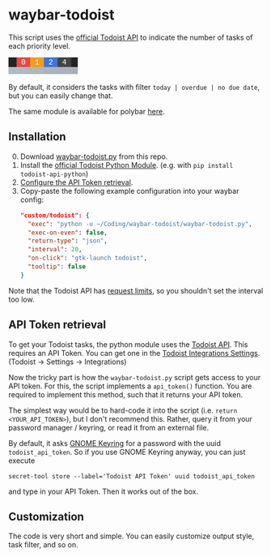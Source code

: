 # waybar-todoist

This script uses the [official Todoist API](https://developer.todoist.com/) to indicate the number of tasks of each priority level.

![screenshot_todoist_module](screenshots/module.png)

By default, it considers the tasks with filter `today | overdue | no due date`, but you can easily change that.

The same module is available for polybar [here](https://github.com/jbirnick/polybar-todoist).

## Installation

0. Download [waybar-todoist.py](https://raw.githubusercontent.com/jbirnick/waybar-todoist/master/waybar-todoist.py) from this repo.
1. Install the [official Todoist Python Module](https://github.com/Doist/todoist-api-python). (e.g. with `pip install todoist-api-python`)
2. [Configure the API Token retrieval](#api-token-retrieval).
3. Copy-paste the following example configuration into your waybar config:
   ```json
   "custom/todoist": {
     "exec": "python -u ~/Coding/waybar-todoist/waybar-todoist.py",
     "exec-on-even": false,
     "return-type": "json",
     "interval": 20,
     "on-click": "gtk-launch todoist",
     "tooltip": false
   }

   ```

Note that the Todoist API has [request limits](https://developer.todoist.com/rest/v2/#request-limits), so you shouldn't set the interval too low.

## API Token retrieval

To get your Todoist tasks, the python module uses the [Todoist API](https://developer.todoist.com/). This requires an API Token.
You can get one in the [Todoist Integrations Settings](https://todoist.com/prefs/integrations). (Todoist -> Settings -> Integrations)

Now the tricky part is how the `waybar-todoist.py` script gets access to your API token. For this, the script implements a `api_token()` function.
You are required to implement this method, such that it returns your API token.

The simplest way would be to hard-code it into the script (i.e. `return <YOUR_API_TOKEN>`), but I don't recommend this.
Rather, query it from your password manager / keyring, or read it from an external file.

By default, it asks [GNOME Keyring](https://wiki.archlinux.org/index.php/GNOME/Keyring) for a password with the uuid `todoist_api_token`. So if you use GNOME Keyring anyway, you can just execute
```
secret-tool store --label='Todoist API Token' uuid todoist_api_token
```
and type in your API Token. Then it works out of the box.

## Customization

The code is very short and simple. You can easily customize output style, task filter, and so on.
